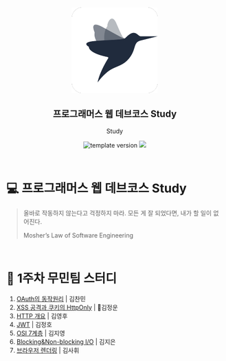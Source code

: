 <br/>
<p align="middle" >
  <img width="200px;" src="./src/images/prgms-logo.png"/>
</p>
<h2 align="middle">프로그래머스 웹 데브코스 Study</h2>
<p align="middle">Study</p>
<p align="middle">
  <img src="https://img.shields.io/badge/version-1.0.0-blue?style=flat-square" alt="template version"/>
  <img src="https://img.shields.io/badge/language-md-md.svg?style=flat-square"/>
</p>

<br/>

# 💻 프로그래머스 웹 데브코스 Study

> 올바로 작동하지 않는다고 걱정하지 마라.
> 모든 게 잘 되었다면, 내가 할 일이 없어진다.
>
> Mosher’s Law of Software Engineering

<br/>

<!-- 꾸미실 분들은 마음대로 꾸며주세요! -->

# 🚀 1주차 무민팀 스터디

<!-- * [제목](링크)하여 올려주세요 -->
1. [OAuth의 동작원리]([1기-A]김찬민/OAuth_Mechanism.md) | 김찬민 
2. [XSS 공격과 쿠키의 HttpOnly]([1기-B]김정운/xssAttack/xssAttack.md) | 🎸김정운
3. [HTTP 개요](https://github.com/prgrms-web-devcourse/FE-August-study/blob/Week1/mooomeeen%5DStudy/%5B1%EA%B8%B0-A%5D%EA%B9%80%EC%98%81%ED%9B%84/HTTP%20introduction/HTTP.md) | 김영후
4. [JWT]([1기-B]김정호/JWT.md) | 김정호
5. [OSI 7계층]([1기-A]김지영/1week/OSI-7-layers.md) | 김지영 
6. [Blocking&Non-blocking I/O]() | 김지은
7. [브라우저 렌더링]([1기-B]김사휘/browser_rendering.md) | 김사휘
